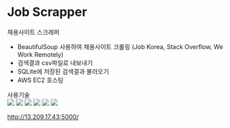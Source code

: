 # Job Scrapper

채용사이트 스크래퍼

- BeautifulSoup 사용하여 채용사이트 크롤링 (Job Korea, Stack Overflow, We Work Remotely)
- 검색결과 csv파일로 내보내기
- SQLite에 저장된 검색결과 불러오기
- AWS EC2 호스팅

사용기술</br>
<img src="https://img.shields.io/badge/HTML5-E34F26?logo=HTML5&logoColor=white"/>
<img src="https://img.shields.io/badge/CSS3-1572B6?logo=CSS3&logoColor=white"/>
<img src="https://img.shields.io/badge/JavaScript-F7DF1E?logo=JavaScript&logoColor=black"/>
<img src="https://img.shields.io/badge/Flask-000000?logo=Flask&logoColor=white"/>
<img src="https://img.shields.io/badge/SQLite-003B57?logo=SQLite&logoColor=white"/>
<img src="https://img.shields.io/badge/Amazon%20AWS-232F3E?logo=Amazon%20AWS&logoColor=white"/>
</br>

http://13.209.17.43:5000/

